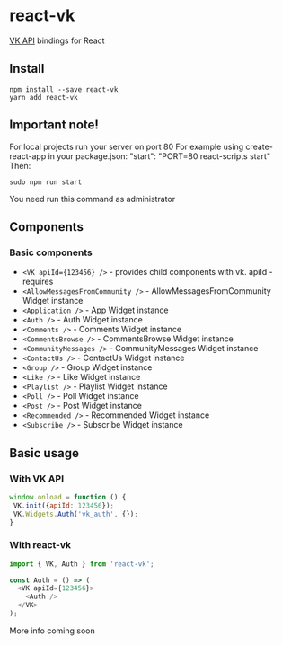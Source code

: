 # react-vk

[VK API](https://vk.com/dev/widgets_for_sites/)
bindings for React

## Install

```shell
npm install --save react-vk
yarn add react-vk
```

## Important note!
For local projects run your server on port 80
For example using create-react-app in your package.json:
"start": "PORT=80 react-scripts start"
Then:
```shell
sudo npm run start
```
You need run this command as administrator

## Components

### Basic components

- `<VK apiId={123456} />` - provides child components with vk. apiId - requires
- `<AllowMessagesFromCommunity />` - AllowMessagesFromCommunity Widget instance
- `<Application />` - App Widget instance
- `<Auth />` - Auth Widget instance
- `<Comments />` - Comments Widget instance
- `<CommentsBrowse />` - CommentsBrowse Widget instance
- `<CommunityMessages />` - CommunityMessages Widget instance
- `<ContactUs />` - ContactUs Widget instance
- `<Group />` - Group Widget instance
- `<Like />` - Like Widget instance
- `<Playlist />` - Playlist Widget instance
- `<Poll />` - Poll Widget instance
- `<Post />` - Post Widget instance
- `<Recommended />` - Recommended Widget instance
- `<Subscribe />` - Subscribe Widget instance

## Basic usage

### With VK API

```js
window.onload = function () {
 VK.init({apiId: 123456});
 VK.Widgets.Auth('vk_auth', {});
}
```

### With react-vk

```js
import { VK, Auth } from 'react-vk';

const Auth = () => (
  <VK apiId={123456}>
    <Auth />
  </VK>
);
```

More info coming soon